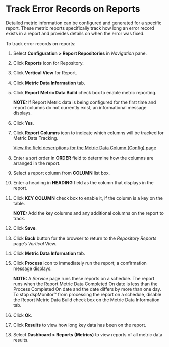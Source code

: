 # Track Error Records on Reports

Detailed metric information can be configured and generated for a
specific report. These metric reports specifically track how long an
error record exists in a report and provides details on when the error
was fixed.

To track error records on reports:

1.  Select **Configuration \> Report Repositories** in *Navigation*
    pane.

2.  Click **Reports** icon for Repository.

3.  Click **Vertical View** for Report.

4.  Click **Metric Data Information** tab.

5.  Click **Report Metric Data Build** check box to enable metric
    reporting.
    
    **NOTE:** If Report Metric data is being configured for the first
    time and report columns do not currently exist, an informational
    message displays.

6.  Click **Yes**.

7.  Click **Report Columns** icon to indicate which columns will be
    tracked for Metric Data Tracking.
    
    [View the field descriptions for the Metric Data Column (Config)
    page](../Page_Desc/Metric_Data_Column_Config.htm)

8.  Enter a sort order in **ORDER** field to determine how the columns
    are arranged in the report.

9.  Select a report column from **COLUMN** list box.

10. Enter a heading in **HEADING** field as the column that displays in
    the report.

11. Click **KEY COLUMN** check box to enable it, if the column is a key
    on the table.
    
    **NOTE:** Add the key columns and any additional columns on the
    report to track.

12. Click **Save**.

13. Click **Back** button for the browser to return to the *Repository
    Reports* page’s *Vertical* View.

14. Click **Metric Data Information** tab.

15. Click **Process** icon to immediately run the report; a confirmation
    message displays.
    
    **NOTE:** A *Service* page runs these reports on a schedule. The
    report runs when the Report Metric Data Completed On date is less
    than the Process Completed On date and the date differs by more than
    one day. To stop dspMonitor™ from processing the report on a
    schedule, disable the Report Metric Data Build check box on the
    Metric Data Information tab.

16. Click **Ok**.

17. Click **Results** to view how long key data has been on the report.

18. Select **Dashboard \> Reports (Metrics)** to view reports of all
    metric data results.

